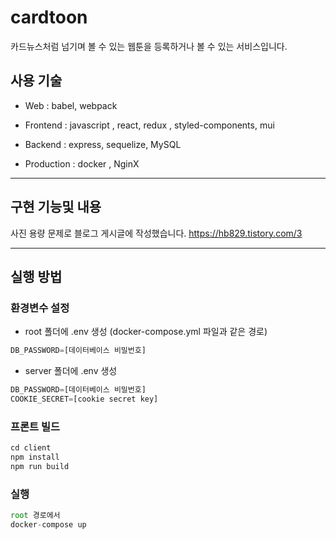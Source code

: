 # cardtoon


카드뉴스처럼 넘기며 볼 수 있는 웹툰을 등록하거나 볼 수 있는 서비스입니다.

 

 ## 사용 기술

 

- Web : babel, webpack 

- Frontend : javascript , react, redux , styled-components, mui

- Backend : express, sequelize, MySQL

- Production : docker , NginX

 
 ***
 
 
 ## 구현 기능및 내용
 
 사진 용량 문제로 블로그 게시글에 작성했습니다.
 https://hb829.tistory.com/3
 




***
## 실행 방법 

### 환경변수 설정
- root 폴더에 .env 생성 (docker-compose.yml 파일과 같은 경로)

```jsx
DB_PASSWORD=[데이터베이스 비밀번호]
```

- server 폴더에 .env 생성

```jsx
DB_PASSWORD=[데이터베이스 비밀번호]
COOKIE_SECRET=[cookie secret key]
```

### 프론트 빌드

```jsx
cd client 
npm install
npm run build
```

### 실행
```jsx
root 경로에서
docker-compose up
```
